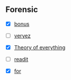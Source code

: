## Forensic

 * [x] [bonus](./bonus/README.md)
 
 * [ ] [veryez](./veryez/README.md)
 
 * [x] [Theory of everything](./Theory_of_everything/README.md)
 
 * [ ] [readit](./readit/README.md)
 
 * [x] [for](./for/README.md)
